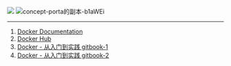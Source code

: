 <img src='https://loremxuetengfei.oss-cn-beijing.aliyuncs.com/dockercommand-1555664077.png'/>

<img src='https://loremxuetengfei.oss-cn-beijing.aliyuncs.com/uPic/concept-porta的副本-b1aWEi.png' alt='concept-porta的副本-b1aWEi'/>

---

1. [Docker Documentation](https://docs.docker.com/develop/)
2. [Docker Hub](https://hub.docker.com/)
3. [Docker - 从入门到实践 gitbook-1](http://leilux.github.io/lou/docker_practice/introduction/what.html)
4. [Docker - 从入门到实践 gitbook-2](https://yeasy.gitbook.io/docker_practice/introduction/what)

<!--

Union 文件系统
统一文件系统（Union File System）是一种分层、轻量级并且高性能的文件系统，它支持对文件系统的修改作为一次提交来一层层的叠加，同时可以将不同目录挂载到同一个虚拟文件系统下(unite several directories into a single virtual filesystem)。

Union 文件系统是 Docker 镜像的基础。镜像可以通过分层来进行继承，基于基础镜像（没有父镜像），可以制作各种具体的应用镜像。

另外，不同 Docker 容器就可以共享一些基础的文件系统层，同时再加上自己独有的改动层，大大提高了存储的效率。

Docker 中使用的 AUFS（AnotherUnionFS）就是一种 Union FS。 AUFS 支持为每一个成员目录（类似 Git 的分支）设定只读（readonly）、读写（readwrite）和写出（whiteout-able）权限, 同时 AUFS 里有一个类似分层的概念, 对只读权限的分支可以逻辑上进行增量地修改(不影响只读部分的)。

 -->

